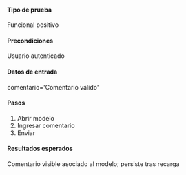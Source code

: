 #### **Tipo de prueba**
Funcional positivo

#### **Precondiciones**
Usuario autenticado

#### **Datos de entrada**
comentario='Comentario válido'

#### **Pasos**
1. Abrir modelo
2. Ingresar comentario
3. Enviar

#### **Resultados esperados**
Comentario visible asociado al modelo; persiste tras recarga
